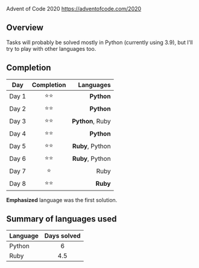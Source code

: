 Advent of Code 2020
https://adventofcode.com/2020

## Overview
Tasks will probably be solved mostly in Python (currently using 3.9), but I'll try to play with other languages too.

## Completion
| Day   | Completion | Languages |
|-------|:----------:|----------:|
| Day 1 | ⭐⭐ | **Python** |
| Day 2 | ⭐⭐ | **Python** |
| Day 3 | ⭐⭐ | **Python**, Ruby |
| Day 4 | ⭐⭐ | **Python** |
| Day 5 | ⭐⭐ | **Ruby**, Python |
| Day 6 | ⭐⭐ | **Ruby**, Python |
| Day 7 | ⭐   | Ruby |
| Day 8 | ⭐⭐ | **Ruby** |

**Emphasized** language was the first solution.

## Summary of languages used
| Language | Days solved |
|----------|:-----------:|
| Python   | 6 |
| Ruby     | 4.5 |

